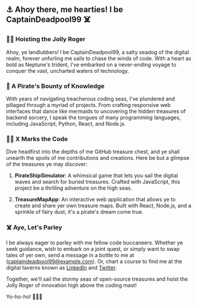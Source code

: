 ## ⚓ Ahoy there, me hearties! I be CaptainDeadpool99 ☠️

### 🏴‍☠️ Hoisting the Jolly Roger

Ahoy, ye landlubbers! I be CaptainDeadpool99, a salty seadog of the digital realm, forever unfurling me sails to chase the winds of code. With a heart as bold as Neptune's trident, I've embarked on a never-ending voyage to conquer the vast, uncharted waters of technology.

### 🌊 A Pirate's Bounty of Knowledge

With years of navigating treacherous coding seas, I've plundered and pillaged through a myriad of projects. From crafting responsive web interfaces that dance like mermaids to uncovering the hidden treasures of backend sorcery, I speak the tongues of many programming languages, including JavaScript, Python, React, and Node.js.

### 🏴‍☠️ X Marks the Code

Dive headfirst into the depths of me GitHub treasure chest, and ye shall unearth the spoils of me contributions and creations. Here be but a glimpse of the treasures ye may discover:

1. **PirateShipSimulator**: A whimsical game that lets you sail the digital waves and search for buried treasures. Crafted with JavaScript, this project be a thrilling adventure on the high seas.

2. **TreasureMapApp**: An interactive web application that allows ye to create and share yer own treasure maps. Built with React, Node.js, and a sprinkle of fairy dust, it's a pirate's dream come true.

### ☠️ Aye, Let's Parley

I be always eager to parley with me fellow code buccaneers. Whether ye seek guidance, wish to embark on a joint quest, or simply want to swap tales of yer own, send a message in a bottle to me at (captaindeadpool99@example.com). Or, chart a course to find me at the digital taverns known as [LinkedIn](https://www.linkedin.com/in/captaindeadpool99) and [Twitter](https://twitter.com/captaindeadpool99).

Together, we'll sail the stormy seas of open-source treasures and hoist the Jolly Roger of innovation high above the coding mast!

Yo-ho-ho! 🏴‍☠️⚓
